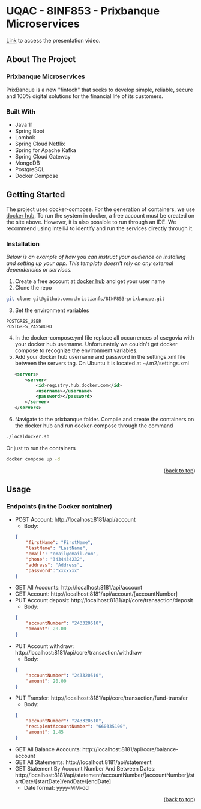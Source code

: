 <a name="readme-top"></a>
# UQAC - 8INF853 - Prixbanque Microservices

[Link](https://drive.google.com/file/d/1skjqWD3hhMc1dK2ojQvMADW9w4IWQERz/view?usp=sharing) to access the presentation video.

<!-- ABOUT THE PROJECT -->
## About The Project

### Prixbanque Microservices

PrixBanque is a new "fintech" that seeks to develop simple, reliable, secure and 100% digital solutions for the financial life of its customers.

### Built With

* Java 11
* Spring Boot
* Lombok
* Spring Cloud Netflix
* Spring for Apache Kafka
* Spring Cloud Gateway
* MongoDB
* PostgreSQL
* Docker Compose

<!-- GETTING STARTED -->
## Getting Started

The project uses docker-compose. For the generation of containers, we use [docker hub](https://hub.docker.com/). To run the system in docker, a free account must be created on the site above. However, it is also possible to run through an IDE. We recommend using IntelliJ to identify and run the services directly through it.

### Installation

_Below is an example of how you can instruct your audience on installing and setting up your app. This template doesn't rely on any external dependencies or services._

1. Create a free account at [docker hub](https://hub.docker.com/) and get your user name
2. Clone the repo
  ```sh
  git clone git@github.com:christianfs/8INF853-prixbanque.git
  ```
3. Set the environment variables
  ```
  POSTGRES_USER
  POSTGRES_PASSWORD
  ```
4. In the docker-compose.yml file replace all occurrences of csegovia with your docker hub username. Unfortunately we couldn't get docker compose to recognize the environment variables.
5. Add your docker hub username and password in the settings.xml file between the servers tag. On Ubuntu it is located at ~/.m2/settings.xml
  ```xml
     <servers>
         <server>
             <id>registry.hub.docker.com</id>
             <username></username>
             <password></password>
         </server>
     </servers>
   ```
6. Navigate to the prixbanque folder. Compile and create the containers on the docker hub and run docker-compose through the command
  ```sh
  ./localdocker.sh
  ```
  Or just to run the containers
  ```sh
  docker compose up -d
  ```

<p align="right">(<a href="#readme-top">back to top</a>)</p>



<!-- Usage -->
## Usage

### Endpoints (in the Docker container)

- POST Account: http://localhost:8181/api/account
    - Body:
    ```json
    {
        "firstName": "FirstName",
        "lastName": "LastName",
        "email": "email@email.com",
        "phone": "3434434232",
        "address": "Address",
        "password":"xxxxxxx"
    }
    ```
- GET All Accounts: http://localhost:8181/api/account
- GET Account: http://localhost:8181/api/account/[accountNumber]
- PUT Account deposit: http://localhost:8181/api/core/transaction/deposit
    - Body:
    ```json
    {
        "accountNumber": "243320510",
        "amount": 20.00
    }
    ```
- PUT Account withdraw: http://localhost:8181/api/core/transaction/withdraw
    - Body:
    ```json
    {
        "accountNumber": "243320510",
        "amount": 20.00
    }
    ```
- PUT Transfer: http://localhost:8181/api/core/transaction/fund-transfer
    - Body:
    ```json
    {
        "accountNumber": "243320510",
        "recipientAccountNumber": "660335100",
        "amount": 1.45
    }
    ```
- GET All Balance Accounts: http://localhost:8181/api/core/balance-account
- GET All Statements: http://localhost:8181/api/statement
- GET Statement By Account Number And Between Dates: http://localhost:8181/api/statement/accountNumber/[accountNumber]/startDate/[startDate]/endDate/[endDate]
    - Date format: yyyy-MM-dd


<p align="right">(<a href="#readme-top">back to top</a>)</p>

